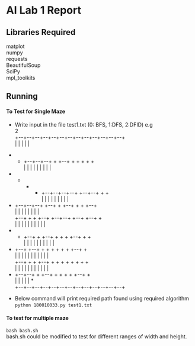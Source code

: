 # AI Lab 1 Report

## Libraries Required
matplot  
numpy  
requests  
BeautifulSoup  
SciPy  
mpl_toolkits  

## Running

#### To Test for Single Maze
- Write input in the file test1.txt (0: BFS, 1:DFS, 2:DFID)
e.g   
2  
+--+--+--+--+--+--+--+--+--+--+--+--+--+  
   |                 |     |     |     |  
+  +  +--+--+--+  +  +--+  +  +  +  +  +  
|  |  |  |        |           |  |  |  |  
+  +  +  +  +--+--+--+--+  +--+--+  +  +  
|  |     |     |     |     |     |  |  |  
+  +--+--+--+  +--+  +  +--+  +  +  +--+  
|     |        |     |  |     |  |     |  
+--+  +  +  +--+  +--+--+  +--+  +--+  +  
|  |     |  |     |     |  |  |     |  |  
+  +  +--+  +  +--+  +  +  +  +--+  +  +  
|  |     |        |  |  |  |  |     |  |  
+  +--+  +--+  +  +  +  +  +  +  +--+  +  
|     |  |     |  |  |  |  |  |     |  |  
+--+  +  +  +--+  +  +  +  +  +  +  +  +  
|  |     |  |     |  |  |  |  |  |     |  
+  +--+--+  +  +--+  +  +  +  +  +--+  +  
|           |        |     |     |     *  
+--+--+--+--+--+--+--+--+--+--+--+--+--+  

- Below command will print required path found using required algorithm
`python 180010033.py test1.txt`

#### To test for multiple maze

`bash bash.sh`  
bash.sh could be modified to test for different ranges of width and height.
